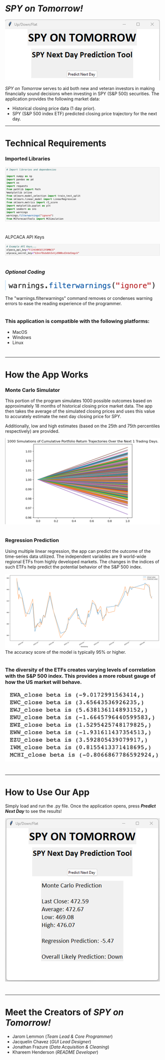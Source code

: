 # ***SPY on Tomorrow!***
![](Pictures/gui_2.png)

*SPY on Tomorrow* serves to aid both new and veteran investors in making financially sound decisions when investing in SPY (S&P 500) securities. The application provides the following market data:
* Historical closing price data (1 day prior).
* SPY (S&P 500 index ETF) predicted closing price trajectory for the next day.


---
#
# Technical Requirements
###  Imported Libraries

 ![](Pictures/library_imports.png)

#

ALPCACA API Keys 

![](Pictures/example_api_keys.png)


#

### *Optional Coding*

 

![](Pictures/warnings_filter.png)

The "warnings.filterwarnings" command removes or condenses warning errors to ease the reading experience of the programmer.
#
### This application is compatible with the following platforms:
* MacOS
* Windows
* Linux 
#
#
---
# How the App Works
### Monte Carlo Simulator
This portion of the program simulates 1000 possible outcomes based on approximately 18 months of historical closing price market data. The app then takes the average of the simulated closing prices and uses this value to accurately estimate the next day closing price for SPY.

Additionally, low and high estimates (based on the 25th and 75th percentiles respectively) are provided. 

![](Pictures/mc_graph.png)
#

### Regression Prediction
Using multiple linear regression, the app can predict the outcome of the time-series data utilized. The independent variables are 9 world-wide regional ETFs from highly developed markets. The changes in the indices of such ETFs help predict the potential behavior of the S&P 500 index. 


![](Pictures/regression_graph.png)
The accuracy score of the model is typically 95% or higher.
#
#

### The diversity of the ETFs creates varying levels of correlation with the S&P 500 index. This provides a more robust gauge of how the US market will behave.
![](Pictures/correlation.png)

#
#
---
#
#
# How to Use Our App
Simply load and run the .py file. Once the application opens, press ***Predict Next Day*** to see the results!

![](Pictures/gui.png)
#
#
---
#
#
# Meet the Creators of *SPY on Tomorrow!*
* Jarom Lemmon (*Team Lead & Core Programmer*)
* Jacquelin Chavez (*GUI Lead Designer*)
* Jonathan Frazure (*Data Acquisition & Cleaning*)
* Khareem Henderson (*README Developer*)

